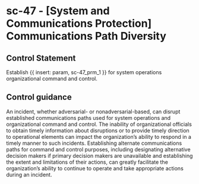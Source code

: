 # sc-47 - \[System and Communications Protection\] Communications Path Diversity

## Control Statement

Establish {{ insert: param, sc-47_prm_1 }} for system operations organizational command and control.

## Control guidance

An incident, whether adversarial- or nonadversarial-based, can disrupt established communications paths used for system operations and organizational command and control. The inability of organizational officials to obtain timely information about disruptions or to provide timely direction to operational elements can impact the organization’s ability to respond in a timely manner to such incidents. Establishing alternate communications paths for command and control purposes, including designating alternative decision makers if primary decision makers are unavailable and establishing the extent and limitations of their actions, can greatly facilitate the organization’s ability to continue to operate and take appropriate actions during an incident.
